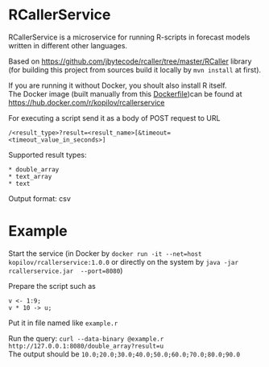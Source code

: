 # RCallerService
RCallerService is a microservice for running R-scripts in forecast models written in different other languages.

Based on https://github.com/jbytecode/rcaller/tree/master/RCaller library (for building this project from sources build it locally by `mvn install` at first).

If you are running it without Docker, you shoult also install R itself.  
The Docker image (built manually from this [Dockerfile](https://github.com/Kopilov/RCallerService/blob/master/scripts/Dockerfile))can be found at https://hub.docker.com/r/kopilov/rcallerservice

For executing a script send it as a body of POST request to URL
```
/<result_type>?result=<result_name>[&timeout=<timeout_value_in_seconds>]
```
Supported result types:

    * double_array
    * text_array
    * text

Output format: csv

# Example

Start the service (in Docker by `docker run -it --net=host kopilov/rcallerservice:1.0.0` or directly on the system by `java -jar rcallerservice.jar  --port=8080`)

Prepare the script such as
```
v <- 1:9;
v * 10 -> u;
```
Put it in file named like `example.r`
    
Run the query: `curl --data-binary @example.r http://127.0.0.1:8080/double_array?result=u`  
The output should be `10.0;20.0;30.0;40.0;50.0;60.0;70.0;80.0;90.0`
